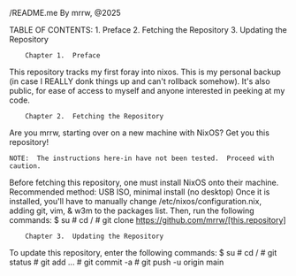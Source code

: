 /README.me
By mrrw, @2025

TABLE OF CONTENTS:
    1. Preface
    2. Fetching the Repository
    3. Updating the Repository



        Chapter 1.  Preface

This repository tracks my first foray into nixos.  This is my personal backup (in case I REALLY donk things up and can't rollback somehow).  It's also public, for ease of access to myself and anyone interested in peeking at my code.



        Chapter 2.  Fetching the Repository

Are you mrrw, starting over on a new machine with NixOS?  Get you this repository!

    NOTE:  The instructions here-in have not been tested.  Proceed with caution.
Before fetching this repository, one must install NixOS onto their machine.
    Recommended method:  USB ISO, minimal install (no desktop)
Once it is installed, you'll have to manually change /etc/nixos/configuration.nix,
adding git, vim, & w3m to the packages list.  Then, run the following commands:
    $ su
    # cd /
    # git clone https://github.com/mrrw/[this.repository] 



        Chapter 3.  Updating the Repository

To update this repository, enter the following commands:
    $ su
    # cd /
    # git status
    # git add ...
    # git commit -a
    # git push -u origin main

